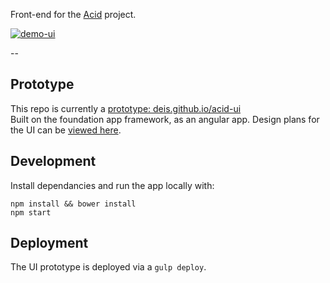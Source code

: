 Front-end for the [Acid](https://github.com/deis/acid) project.

[![demo-ui](https://user-images.githubusercontent.com/686194/29797449-f7be1f90-8c0b-11e7-8b39-92133d91c2d5.gif)](https://deis.github.io/acid-ui/)

--  

## Prototype

This repo is currently a [prototype: deis.github.io/acid-ui](https://deis.github.io/acid-ui/)  
Built on the foundation app framework, as an angular app. Design plans for the UI can be [viewed here](https://aka.ms/acicd-flow-wires).

## Development

Install dependancies and run the app locally with:

```
npm install && bower install
npm start
```

## Deployment

The UI prototype is deployed via a `gulp deploy`.


